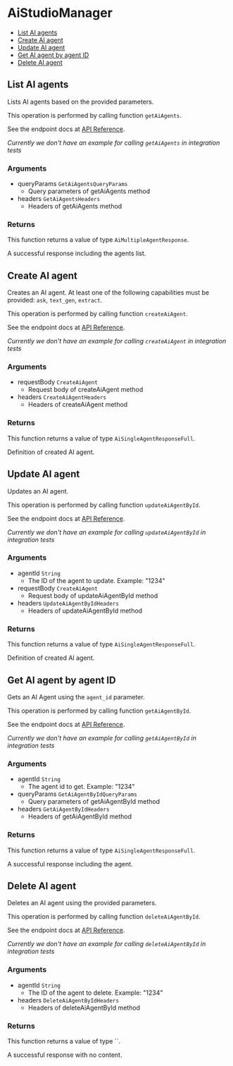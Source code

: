 # AiStudioManager


- [List AI agents](#list-ai-agents)
- [Create AI agent](#create-ai-agent)
- [Update AI agent](#update-ai-agent)
- [Get AI agent by agent ID](#get-ai-agent-by-agent-id)
- [Delete AI agent](#delete-ai-agent)

## List AI agents

Lists AI agents based on the provided parameters.

This operation is performed by calling function `getAiAgents`.

See the endpoint docs at
[API Reference](https://developer.box.com/reference/get-ai-agents/).

*Currently we don't have an example for calling `getAiAgents` in integration tests*

### Arguments

- queryParams `GetAiAgentsQueryParams`
  - Query parameters of getAiAgents method
- headers `GetAiAgentsHeaders`
  - Headers of getAiAgents method


### Returns

This function returns a value of type `AiMultipleAgentResponse`.

A successful response including the agents list.


## Create AI agent

Creates an AI agent. At least one of the following capabilities must be provided: `ask`, `text_gen`, `extract`.

This operation is performed by calling function `createAiAgent`.

See the endpoint docs at
[API Reference](https://developer.box.com/reference/post-ai-agents/).

*Currently we don't have an example for calling `createAiAgent` in integration tests*

### Arguments

- requestBody `CreateAiAgent`
  - Request body of createAiAgent method
- headers `CreateAiAgentHeaders`
  - Headers of createAiAgent method


### Returns

This function returns a value of type `AiSingleAgentResponseFull`.

Definition of created AI agent.


## Update AI agent

Updates an AI agent.

This operation is performed by calling function `updateAiAgentById`.

See the endpoint docs at
[API Reference](https://developer.box.com/reference/put-ai-agents-id/).

*Currently we don't have an example for calling `updateAiAgentById` in integration tests*

### Arguments

- agentId `String`
  - The ID of the agent to update. Example: "1234"
- requestBody `CreateAiAgent`
  - Request body of updateAiAgentById method
- headers `UpdateAiAgentByIdHeaders`
  - Headers of updateAiAgentById method


### Returns

This function returns a value of type `AiSingleAgentResponseFull`.

Definition of created AI agent.


## Get AI agent by agent ID

Gets an AI Agent using the `agent_id` parameter.

This operation is performed by calling function `getAiAgentById`.

See the endpoint docs at
[API Reference](https://developer.box.com/reference/get-ai-agents-id/).

*Currently we don't have an example for calling `getAiAgentById` in integration tests*

### Arguments

- agentId `String`
  - The agent id to get. Example: "1234"
- queryParams `GetAiAgentByIdQueryParams`
  - Query parameters of getAiAgentById method
- headers `GetAiAgentByIdHeaders`
  - Headers of getAiAgentById method


### Returns

This function returns a value of type `AiSingleAgentResponseFull`.

A successful response including the agent.


## Delete AI agent

Deletes an AI agent using the provided parameters.

This operation is performed by calling function `deleteAiAgentById`.

See the endpoint docs at
[API Reference](https://developer.box.com/reference/delete-ai-agents-id/).

*Currently we don't have an example for calling `deleteAiAgentById` in integration tests*

### Arguments

- agentId `String`
  - The ID of the agent to delete. Example: "1234"
- headers `DeleteAiAgentByIdHeaders`
  - Headers of deleteAiAgentById method


### Returns

This function returns a value of type ``.

A successful response with no content.


